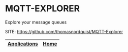 # MQTT-EXPLORER
 
 Explore your message queues
 
 SITE: https://github.com/thomasnordquist/MQTT-Explorer

 | [Applications](https://portable-linux-apps.github.io/apps.html) | [Home](https://portable-linux-apps.github.io)
 | --- | --- |

